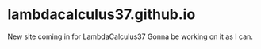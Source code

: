 # lambdacalculus37.github.io

New site coming in for LambdaCalculus37
Gonna be working on it as I can.
